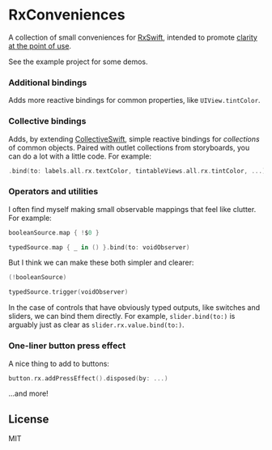 # RxConveniences

A collection of small conveniences for [RxSwift](https://github.com/ReactiveX/RxSwift),
intended to promote [clarity at the point of use](https://swift.org/documentation/api-design-guidelines/).

See the example project for some demos.

### Additional bindings

Adds more reactive bindings for common properties, like `UIView.tintColor`.

### Collective bindings

Adds, by extending [CollectiveSwift](https://github.com/gpape/CollectiveSwift), simple reactive
bindings for *collections* of common objects.  Paired with outlet collections from storyboards,
you can do a lot with a little code.  For example:

```swift
.bind(to: labels.all.rx.textColor, tintableViews.all.rx.tintColor, ...)
```

### Operators and utilities

I often find myself making small observable mappings that feel like clutter.  For example:

```swift
booleanSource.map { !$0 }

typedSource.map { _ in () }.bind(to: voidObserver)
```

But I think we can make these both simpler and clearer:

```swift
(!booleanSource)

typedSource.trigger(voidObserver)
```

In the case of controls that have obviously typed outputs, like switches and sliders,
we can bind them directly.  For example, `slider.bind(to:)` is arguably just as
clear as `slider.rx.value.bind(to:)`.

### One-liner button press effect

A nice thing to add to buttons:

```swift
button.rx.addPressEffect().disposed(by: ...)
```

...and more!

## License

MIT
